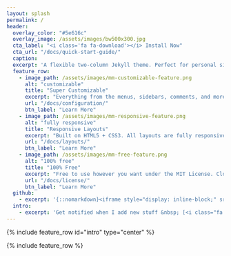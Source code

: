 ```yaml
---
layout: splash
permalink: /
header:
  overlay_color: "#5e616c"
  overlay_image: /assets/images/bw500x300.jpg
  cta_label: "<i class='fa fa-download'></i> Install Now"
  cta_url: "/docs/quick-start-guide/"
  caption:
  excerpt: 'A flexible two-column Jekyll theme. Perfect for personal sites, blogs, and portfolios hosted on GitHub or your own server.<br /> <small><a href="https://github.com/mmistakes/minimal-mistakes/releases/tag/4.4.1">Latest release v4.4.1</a></small><br /><br /> {::nomarkdown}<iframe style="display: inline-block;" src="https://ghbtns.com/github-btn.html?user=mmistakes&repo=minimal-mistakes&type=star&count=true&size=large" frameborder="0" scrolling="0" width="160px" height="30px"></iframe> <iframe style="display: inline-block;" src="https://ghbtns.com/github-btn.html?user=mmistakes&repo=minimal-mistakes&type=fork&count=true&size=large" frameborder="0" scrolling="0" width="158px" height="30px"></iframe>{:/nomarkdown}'
  feature_row:
    - image_path: /assets/images/mm-customizable-feature.png
      alt: "customizable"
      title: "Super Customizable"
      excerpt: "Everything from the menus, sidebars, comments, and more can be configured or set with YAML Front Matter."
      url: "/docs/configuration/"
      btn_label: "Learn More"
    - image_path: /assets/images/mm-responsive-feature.png
      alt: "fully responsive"
      title: "Responsive Layouts"
      excerpt: "Built on HTML5 + CSS3. All layouts are fully responsive with helpers to augment your content."
      url: "/docs/layouts/"
      btn_label: "Learn More"
    - image_path: /assets/images/mm-free-feature.png
      alt: "100% free"
      title: "100% Free"
      excerpt: "Free to use however you want under the MIT License. Clone it, fork it, customize it, whatever!"
      url: "/docs/license/"
      btn_label: "Learn More"
  github:
    - excerpt: '{::nomarkdown}<iframe style="display: inline-block;" src="https://ghbtns.com/github-btn.html?user=mmistakes&repo=minimal-mistakes&type=star&count=true&size=large" frameborder="0" scrolling="0" width="160px" height="30px"></iframe> <iframe style="display: inline-block;" src="https://ghbtns.com/github-btn.html?user=mmistakes&repo=minimal-mistakes&type=fork&count=true&size=large" frameborder="0" scrolling="0" width="158px" height="30px"></iframe>{:/nomarkdown}'
  intro:
    - excerpt: 'Get notified when I add new stuff &nbsp; [<i class="fa fa-twitter"></i> @mmistakes](https://twitter.com/mmistakes){: .btn .btn--twitter} [<i class="fa fa-paypal"></i> Tip Me](https://www.paypal.me/mmistakes){: .btn}'
---
```


{% include feature_row id="intro" type="center" %}

{% include feature_row %}
